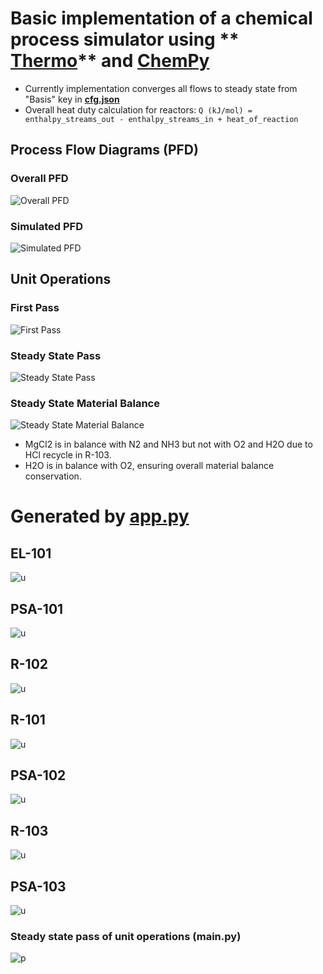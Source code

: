 # Basic implementation of a chemical process simulator using ** [Thermo](https://thermo.readthedocs.io/index.html#)** and **[ChemPy](https://bjodah.github.io/chempy/latest/)**

- Currently implementation converges all flows to steady state from "Basis" key in **[cfg.json](https://github.com/hunterviolette/24spring/blob/main/che_capstone/cfg.json)**
- Overall heat duty calculation for reactors: 
  ```Q (kJ/mol) = enthalpy_streams_out - enthalpy_streams_in + heat_of_reaction ```

## Process Flow Diagrams (PFD)
### Overall PFD
![Overall PFD](assets/pfd.png)

### Simulated PFD
![Simulated PFD](assets/sim_pfd.png)

## Unit Operations
### First Pass
![First Pass](assets/s0_pass.png)

### Steady State Pass
![Steady State Pass](assets/ss_pass.png)

### Steady State Material Balance
![Steady State Material Balance](assets/ss_balance.png)
- MgCl2 is in balance with N2 and NH3 but not with O2 and H2O due to HCl recycle in R-103.
- H2O is in balance with O2, ensuring overall material balance conservation.

# Generated by [app.py](https://github.com/hunterviolette/24spring/blob/main/che_capstone/app.py)
## EL-101
![u](assets/el_101.png)

## PSA-101
![u](assets/psa_101.png)

## R-102
![u](assets/r_102.png)

## R-101
![u](assets/r_101.png)

## PSA-102
![u](assets/psa_102.png)

## R-103
![u](assets/r_103.png)

## PSA-103
![u](assets/psa_103.png)

### Steady state pass of unit operations (main.py)
![p](assets/iteration_table.png)
